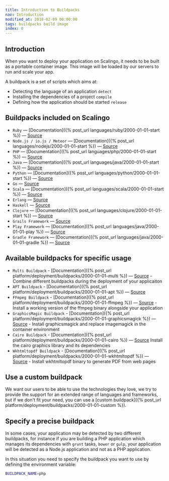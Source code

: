 ```yaml
---
title: Introduction to Buildpacks
nav: Introduction
modified_at: 2018-02-09 00:00:00
tags: buildpacks build image
index: 0
---
```


## Introduction

When you want to deploy your application on Scalingo, it needs to be built as
a portable container image. This image will be loaded by our servers to run
and scale your app.

A buildpack is a set of scripts which aims at:

* Detecting the language of an application `detect`
* Installing the dependencies of a project `compile`
* Defining how the application should be started `release`

## Buildpacks included on Scalingo

* `Ruby` — [Documentation]({% post_url languages/ruby/2000-01-01-start %}) — [Source](https://github.com/Scalingo/ruby-buildpack)
* `Node.js / io.js / Meteor` — [Documentation]({% post_url languages/nodejs/2000-01-01-start %}) — [Source](https://github.com/Scalingo/nodejs-buildpack)
* `PHP` — [Documentation]({% post_url languages/php/2000-01-01-start %}) — [Source](https://github.com/Scalingo/php-buildpack)
* `Java` — [Documentation]({% post_url languages/java/2000-01-01-start %}) — [Source](https://github.com/Scalingo/java-buildpack)
* `Python` — [Documentation]({% post_url languages/python/2000-01-01-start %}) — [Source](https://github.com/Scalingo/python-buildpack)
* `Go` — [Source](https://github.com/Scalingo/go-buildpack)
* `Scala` — [Documentation]({% post_url languages/scala/2000-01-01-start %}) — [Source](https://github.com/Scalingo/scala-buildpack)
* `Erlang` — [Source](https://github.com/Scalingo/erlang-buildpack)
* `Haskell` — [Source](https://github.com/Scalingo/haskell-buildpack)
* `Clojure` — [Documentation]({% post_url languages/clojure/2000-01-01-start %}) — [Source](https://github.com/Scalingo/clojure-buildpack)
* `Grails Framework` — [Source](https://github.com/Scalingo/grails-buildpack)
* `Play Framework` — [Documentation]({% post_url languages/java/2000-01-01-play %}) — [Source](https://github.com/Scalingo/play-buildpack)
* `Gradle Framework` — [Documentation]({% post_url languages/java/2000-01-01-gradle %}) — [Source](https://github.com/Scalingo/gradle-buildpack)

## Available buildpacks for specific usage

* `Multi Buildpack` - [Documentation]({% post_url platform/deployment/buildpacks/2000-01-01-multi %}) — [Source](https://github.com/Scalingo/multi-buildpack.git) - Combine different buildpacks during the deployment of your applicaiton
* `APT Buildpack` - [Documentation]({% post_url platform/deployment/buildpacks/2000-01-01-apt %}) — [Source](https://github.com/Scalingo/apt-buildpack.git)
* `FFmpeg Buildpack` - [Documentation]({% post_url platform/deployment/buildpacks/2000-01-01-ffmpeg %}) — [Source](https://github.com/Scalingo/ffmpeg-buildpack.git) - Install a working version of the ffmpeg binary alongside your application
* `GraphicsMagic Buildpack` - [Documentation]({% post_url platform/deployment/buildpacks/2000-01-01-graphicsmagick %}) — [Source](https://github.com/Scalingo/graphicsmagick-buildpack) - Install graphicsmagick and replace imagemagick in the container environment
* `Cairo Buildpack` - [Documentation]({% post_url platform/deployment/buildpacks/2000-01-01-cairo %}) — [Source](https://github.com/Scalingo/cairo-buildpack) Install the cairo graphics library and its dependencies
* `Wkhtmltopdf Buildpack` - [Documentation]({% post_url platform/deployment/buildpacks/2000-01-01-wkhtmltopdf %}) — [Source](https://github.com/Scalingo/wkhtmltopdf-buildpack) - Install wkhtmltopdf binary to generate PDF from web pages


## Use a custom buildpack

We want our users to be able to use the technologies they love, we try to provide the support for
an extended range of languages and frameworks, but if we don't fit your need, you can use a
[custom buildpack]({% post_url platform/deployment/buildpacks/2000-01-01-custom %}).

## Specify a precise buildpack

In some cases, your application may be detected by two different buildpacks, for instance if you
are building a PHP application which manages its dependencies with `grunt` tasks, `bower` or `gulp`,
your application will be detected as a Node.js application and not as a PHP application.

In this situation you need to specify the buildpack you want to use by defining the environment variable:

```bash
BUILDPACK_NAME=php
```
